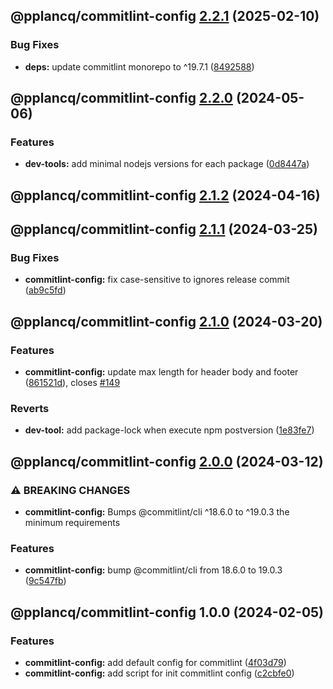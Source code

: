## @pplancq/commitlint-config [2.2.1](https://github.com/pplancq/dev-tools/compare/@pplancq/commitlint-config@2.2.0...@pplancq/commitlint-config@2.2.1) (2025-02-10)

### Bug Fixes

* **deps:** update commitlint monorepo to ^19.7.1 ([8492588](https://github.com/pplancq/dev-tools/commit/8492588166ff71f494487b2289afe6c78aa4e482))

## @pplancq/commitlint-config [2.2.0](https://github.com/pplancq/dev-tools/compare/@pplancq/commitlint-config@2.1.2...@pplancq/commitlint-config@2.2.0) (2024-05-06)


### Features

* **dev-tools:** add minimal nodejs versions for each package ([0d8447a](https://github.com/pplancq/dev-tools/commit/0d8447a6f4e26ff9cb28baac8434020156d5dac0))

## @pplancq/commitlint-config [2.1.2](https://github.com/pplancq/dev-tools/compare/@pplancq/commitlint-config@2.1.1...@pplancq/commitlint-config@2.1.2) (2024-04-16)

## @pplancq/commitlint-config [2.1.1](https://github.com/pplancq/dev-tools/compare/@pplancq/commitlint-config@2.1.0...@pplancq/commitlint-config@2.1.1) (2024-03-25)


### Bug Fixes

* **commitlint-config:** fix case-sensitive to ignores release commit ([ab9c5fd](https://github.com/pplancq/dev-tools/commit/ab9c5fd433a75264e943530cf2006bbad70b306a))

## @pplancq/commitlint-config [2.1.0](https://github.com/pplancq/dev-tools/compare/@pplancq/commitlint-config@2.0.0...@pplancq/commitlint-config@2.1.0) (2024-03-20)


### Features

* **commitlint-config:** update max length for header body and footer ([861521d](https://github.com/pplancq/dev-tools/commit/861521da4efff31124675c46d82332e1d0bc09bf)), closes [#149](https://github.com/pplancq/dev-tools/issues/149)


### Reverts

* **dev-tool:** add package-lock when execute npm postversion ([1e83fe7](https://github.com/pplancq/dev-tools/commit/1e83fe7ee8d2529ce3b85e1abb56968171ee01ff))

## @pplancq/commitlint-config [2.0.0](https://github.com/pplancq/dev-tools/compare/@pplancq/commitlint-config@1.0.0...@pplancq/commitlint-config@2.0.0) (2024-03-12)


### ⚠ BREAKING CHANGES

* **commitlint-config:** Bumps @commitlint/cli ^18.6.0 to ^19.0.3 the minimum requirements

### Features

* **commitlint-config:** bump @commitlint/cli from 18.6.0 to 19.0.3 ([9c547fb](https://github.com/pplancq/dev-tools/commit/9c547fb1ed71cf8838b36d25678942368f670981))

## @pplancq/commitlint-config 1.0.0 (2024-02-05)


### Features

* **commitlint-config:** add default config for commitlint ([4f03d79](https://github.com/pplancq/dev-tools/commit/4f03d798c564669842c1d250b435c87e32ffd6d7))
* **commitlint-config:** add script for init commitlint config ([c2cbfe0](https://github.com/pplancq/dev-tools/commit/c2cbfe0cbc7bf6f1c3487cd3b2903bc4a1814de3))
